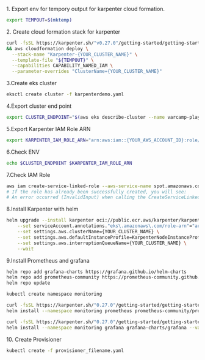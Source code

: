 1\. Export env for tempory output for karpenter cloud formation.

```sh
export TEMPOUT=$(mktemp)
```

2\. Create cloud formation stack for karpenter

```sh
curl -fsSL https://karpenter.sh/"v0.27.0"/getting-started/getting-started-with-eksctl/cloudformation.yaml  > $TEMPOUT \
&& aws cloudformation deploy \
  --stack-name "Karpenter-{YOUR_CLUSTER_NAME}" \
  --template-file "${TEMPOUT}" \
  --capabilities CAPABILITY_NAMED_IAM \
  --parameter-overrides "ClusterName={YOUR_CLUSTER_NAME}"
```

3.Create eks cluster

```sh
eksctl create cluster -f karpenterdemo.yaml
```

4.Export cluster end point

```sh
export CLUSTER_ENDPOINT="$(aws eks describe-cluster --name varcamp-playground --query "cluster.endpoint" --output text)"
```

5.Export Karpenter IAM Role ARN

```sh
export KARPENTER_IAM_ROLE_ARN="arn:aws:iam::{YOUR_AWS_ACCOUNT_ID}:role/{YOUR_CLUSTER_NAME}-karpenter"
```

6.Check ENV

```sh
echo $CLUSTER_ENDPOINT $KARPENTER_IAM_ROLE_ARN
```

7.Check IAM Role

```sh
aws iam create-service-linked-role --aws-service-name spot.amazonaws.com || true
# If the role has already been successfully created, you will see:
# An error occurred (InvalidInput) when calling the CreateServiceLinkedRole operation: Service role name AWSServiceRoleForEC2Spot has been taken in this account, please try a different suffix.
```

8.Install Karpenter with helm

```sh
helm upgrade --install karpenter oci://public.ecr.aws/karpenter/karpenter --version v0.27.0 --namespace karpenter --create-namespace \
    --set serviceAccount.annotations."eks\.amazonaws\.com/role-arn"="arn:aws:iam::{YOUR_AWS_ACCOUNT_ID}:role/KarpenterNodeRole-{YOUR_AWS_ACCOUNT_ID}" \
    --set settings.aws.clusterName={YOUR_CLUSTER_NAME} \
    --set settings.aws.defaultInstanceProfile=KarpenterNodeInstanceProfile-{YOUR_CLUSTER_NAME} \
    --set settings.aws.interruptionQueueName={YOUR_CLUSTER_NAME} \
    --wait
```

9.Install Prometheus and grafana

```sh
helm repo add grafana-charts https://grafana.github.io/helm-charts
helm repo add prometheus-community https://prometheus-community.github.io/helm-charts
helm repo update

kubectl create namespace monitoring

curl -fsSL https://karpenter.sh/"0.27.0"/getting-started/getting-started-with-eksctl/prometheus-values.yaml | tee prometheus-values.yaml
helm install --namespace monitoring prometheus prometheus-community/prometheus --values prometheus-values.yaml

curl -fsSL https://karpenter.sh/"0.27.0"/getting-started/getting-started-with-eksctl/grafana-values.yaml | tee grafana-values.yaml
helm install --namespace monitoring grafana grafana-charts/grafana --values grafana-values.yaml
```

10\. Create Provisioner

```sh
kubectl create -f provisioner_filename.yaml
```

